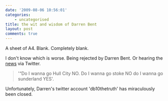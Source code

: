 ```yaml
---
date: '2009-08-06 10:56:01'
categories:
    - uncategorised
title: the wit and wisdom of Darren Bent
layout: post
comments: true
---
```


A sheet of A4. Blank. Completely blank.

I don't know which is worse. Being rejected by Darren Bent. Or hearing
the
[news](http://www.timesonline.co.uk/tol/sport/football/premier_league/article6734156.ece)
via Twitter.

> '“Do I wanna go Hull City NO. Do I wanna go stoke NO do I wanna go
> sunderland YES'.

Unfortunately, Darren's twitter account 'db10thetruth' has miraculously
been closed.
